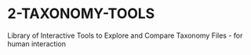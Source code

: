 # 2-TAXONOMY-TOOLS
Library of Interactive Tools to Explore and Compare Taxonomy Files - for human interaction
